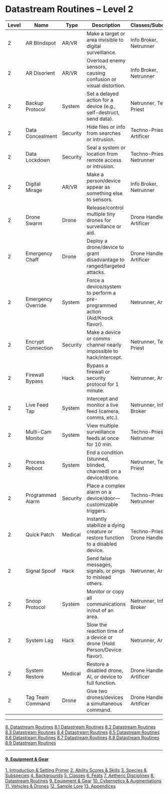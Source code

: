 # Datastream Routines – Level 2

|Level|Name|Type|Description|Classes/Subclasses|
|---|---|---|---|---|
|2|AR Blindspot|AR/VR|Make a target or area invisible to digital surveillance.|Info Broker, Netrunner|
|2|AR Disorient|AR/VR|Overload enemy sensors, causing confusion or visual distortion.|Info Broker, Netrunner|
|2|Backup Protocol|System|Set a delayed action for a device (e.g., self-destruct, send data).|Netrunner, Techno-Priest|
|2|Data Concealment|Security|Hide files or info from searches or intrusion.|Techno-Priest, Artificer|
|2|Data Lockdown|Security|Seal a system or location from remote access or intrusion.|Techno-Priest, Netrunner|
|2|Digital Mirage|AR/VR|Make a person/device appear as something else to sensors.|Info Broker, Netrunner|
|2|Drone Swarm|Drone|Release/control multiple tiny drones for surveillance or aid.|Drone Handler, Artificer|
|2|Emergency Chaff|Drone|Deploy a drone/device to grant disadvantage to ranged/targeted attacks.|Drone Handler, Artificer|
|2|Emergency Override|System|Force a device/system to perform a pre-programmed action (Aid/Knock flavor).|Netrunner, Artificer|
|2|Encrypt Connection|Security|Make a device or comms channel nearly impossible to hack/intercept.|Netrunner, Techno-Priest|
|2|Firewall Bypass|Hack|Bypass a firewall or security protocol for 1 minute.|Netrunner, Artificer|
|2|Live Feed Tap|System|Intercept and monitor a live feed (camera, comms, etc.).|Netrunner, Info Broker|
|2|Multi-Cam Monitor|System|View multiple surveillance feeds at once for 10 min.|Techno-Priest, Netrunner|
|2|Process Reboot|System|End a condition (stunned, blinded, charmed) on a device/drone.|Netrunner, Techno-Priest|
|2|Programmed Alarm|Security|Place a complex alarm on a device/door—customizable triggers.|Techno-Priest, Netrunner|
|2|Quick Patch|Medical|Instantly stabilize a dying creature or restore function to a disabled device.|Techno-Priest, Drone Handler|
|2|Signal Spoof|Hack|Send false messages, signals, or pings to mislead others.|Netrunner, Artificer|
|2|Snoop Protocol|System|Monitor or copy all communications in/out of an area.|Netrunner, Info Broker|
|2|System Lag|Hack|Slow the reaction time of a device or drone (Hold Person/Device flavor).|Netrunner, Artificer|
|2|System Restore|Medical|Restore a disabled drone, AI, or device to full function.|Drone Handler, Artificer|
|2|Tag Team Command|Drone|Give two drones/devices a simultaneous command.|Drone Handler, Artificer|
___
[8. Datastream Routines](8.%20Datastream%20Routines.md)
[8.1 Datastream Routines](8.1%20Datastream%20Routines.md)
[8.2 Datastream Routines](.md)
[8.3 Datastream Routines](8.3%20Datastream%20Routines.md)
[8.4 Datastream Routines](8.4%20Datastream%20Routines.md)
[8.5 Datastream Routines](8.5%20Datastream%20Routines.md)
[8.6 Datastream Routines](8.6%20Datastream%20Routines.md)
[8.7 Datastream Routines](8.7%20Datastream%20Routines.md)
[8.8 Datastream Routines](8.8%20Datastream%20Routines.md)
[8.9 Datastream Routines](8.9%20Datastream%20Routines.md)

---
#### [9. Equipment & Gear](../9.%20Equipment%20&%20Gear/9.%20Equipment%20&%20Gear.md)
[1. Introduction & Setting Primer](../1.%20Introduction%20&%20Setting%20Primer/1.%20Introduction%20&%20Setting%20Primer.md)
[2. Ability Scores & Skills](../2.%20Ability%20Scores%20&%20Skills/2.%20Ability%20Scores%20&%20Skills.md)
[3. Species & Subspecies](../3.%20Species%20&%20Subspecies/3.%20Species%20&%20Subspecies.md)
[4. Backgrounds](../4.%20Backgrounds/4.%20Backgrounds.md)
[5. Classes](../5.%20Classes/5.%20Classes.md)
[6. Feats](../6.%20Feats/6.%20Feats.md)
[7. Aetheric Disciplines](../7.%20Aetheric%20Disciplines/7.%20Aetheric%20Disciplines.md)
[8. Datastream Routines](8.%20Datastream%20Routines.md)
[9. Equipment & Gear](../9.%20Equipment%20&%20Gear/9.%20Equipment%20&%20Gear.md)
[10. Cybernetics & Augmentations](../10.%20Cybernetics%20&%20Augmentations/10.%20Cybernetics%20&%20Augmentations.md)
[11. Vehicles & Drones](../11.%20Vehicles%20&%20Drones/11.%20Vehicles%20&%20Drones.md)
[12. Sample Lore](../12.%20Sample%20Lore/12.%20Sample%20Lore.md)
[13. Appendices](../13.%20Appendices/13.%20Appendices.md)
